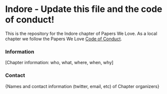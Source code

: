 # Indore - Update this file and the code of conduct!

This is the repository for the Indore chapter of Papers We Love. As a local chapter we follow the Papers We Love [Code of Conduct](https://github.com/papers-we-love/indore/blob/master/code-of-conduct.md).

### Information

[Chapter information: who, what, where, when, why]

### Contact

{Names and contact information (twitter, email, etc) of Chapter organizers}
